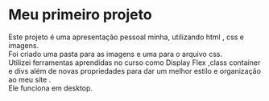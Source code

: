 # Meu primeiro projeto
Este projeto é uma apresentação pessoal minha, utilizando html , css e imagens.<br>
Foi criado uma pasta para as imagens e uma para o arquivo css.<br>
Utilizei ferramentas aprendidas no curso como Display  Flex ,class container e divs além de novas propriedades para dar um melhor estilo e organização ao meu site .<br>
Ele funciona em desktop.





